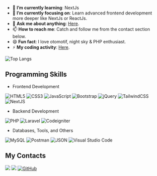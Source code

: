 <ul>
    <li>🌱 <b>I’m currently learning</b>: NextJs</li>
    <li>🎯 <b>I’m currently focusing on</b>: Learn advanced frontend development more deeper like NextJs or ReactJs.</li>
    <li>💬 <b>Ask me about anything</b>: <a href="https://github.com/kingsusuputih/kingsusuputih/issues">Here</a>.</li>
    <li>📫 <b>How to reach me</b>: Catch and follow me from the contact section below.</li>
    <li>😄 <b>Fun fact</b>: I love otomotif, night sky & PHP enthusiast.</li>
    <li>⚡ <b>My coding activity</b>: <a href="https://github.com/kingsusuputih">Here</a>.</li>
</ul>

![Top Langs](https://github-readme-stats.vercel.app/api/top-langs/?username=kingsusuputih&layout=compact)

## Programming Skills

- Frontend Development

![HTML5](https://img.shields.io/badge/html5-%23E34F26.svg?style=for-the-badge&logo=html5&logoColor=white) ![CSS3](https://img.shields.io/badge/css3-%231572B6.svg?style=for-the-badge&logo=css3&logoColor=white) ![JavaScript](https://img.shields.io/badge/javascript-%23323330.svg?style=for-the-badge&logo=javascript&logoColor=%23F7DF1E) ![Bootstrap](https://img.shields.io/badge/bootstrap-%238511FA.svg?style=for-the-badge&logo=bootstrap&logoColor=white) ![jQuery](https://img.shields.io/badge/jquery-%230769AD.svg?style=for-the-badge&logo=jquery&logoColor=white) ![TailwindCSS](https://img.shields.io/badge/tailwindcss-%2338B2AC.svg?style=for-the-badge&logo=tailwind-css&logoColor=white) ![NextJS](https://img.shields.io/badge/next.js-000000?style=for-the-badge&logo=nextdotjs&logoColor=white) 

- Backend Development

![PHP](https://img.shields.io/badge/php-%23777BB4.svg?style=for-the-badge&logo=php&logoColor=white) ![Laravel](https://img.shields.io/badge/laravel-%23FF2D20.svg?style=for-the-badge&logo=laravel&logoColor=white) ![Codeigniter](https://img.shields.io/badge/codeigniter-%23E34F26.svg?style=for-the-badge&logo=codeigniter&logoColor=white)

- Databases, Tools, and Others

![MySQL](https://img.shields.io/badge/mysql-%2300f.svg?style=for-the-badge&logo=mysql&logoColor=white) ![Postman](https://img.shields.io/badge/Postman-FF6C37?style=for-the-badge&logo=postman&logoColor=white) ![JSON](https://img.shields.io/badge/json-5E5C5C?style=for-the-badge&logo=json&logoColor=white) ![Visual Studio Code](https://img.shields.io/badge/Visual%20Studio%20Code-0078d7.svg?style=for-the-badge&logo=visual-studio-code&logoColor=white)

## My Contacts

<a href="https://mail.google.com/mail/?view=cm&amp;fs=1&amp;tf=1&amp;to=harsa.aditya.ha@gmail.com" target="_blank">![](https://img.shields.io/badge/Gmail-D14836?style=for-the-badge&logo=gmail&logoColor=white)</a> <a href="https://www.linkedin.com/in/harsa-aditya-09aa91179/" target="_blank">![](https://img.shields.io/badge/LinkedIn-0077B5?style=for-the-badge&logo=linkedin&logoColor=white)</a> <a href="https://github.com/kingsusuputih" target="_blank">![GitHub](https://img.shields.io/badge/github-%23121011.svg?style=for-the-badge&logo=github&logoColor=white)</a> 
